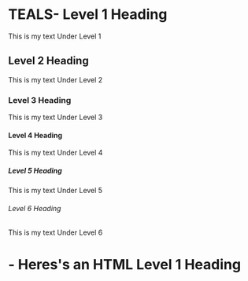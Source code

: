 # TEALS- Level 1 Heading

This is my text Under Level 1

## Level 2 Heading

This is my text Under Level 2

### Level 3 Heading

This is my text Under Level 3

#### Level 4 Heading

This is my text Under Level 4

##### Level 5 Heading

This is my text Under Level 5

###### Level 6 Heading

This is my text Under Level 6

<H1>- Heres's an HTML Level 1 Heading</H1>
